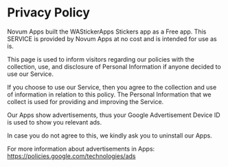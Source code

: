 <h1>Privacy Policy</h1>

Novum Apps built the WAStickerApps Stickers app as a Free app. This SERVICE is provided by Novum Apps at no cost and is intended for use as is.

This page is used to inform visitors regarding our policies with the collection, use, and disclosure of Personal Information if anyone decided to use our Service.

If you choose to use our Service, then you agree to the collection and use of information in relation to this policy. The Personal Information that we collect is used for providing and improving the Service.

Our Apps show advertisements, thus your Google Advertisement Device ID is used to show you relevant ads.

In case you do not agree to this, we kindly ask you to uninstall our Apps.

For more information about advertisements in Apps: https://policies.google.com/technologies/ads
